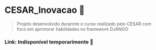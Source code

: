 # CESAR_Inovacao :rocket:
>Projeto desenvolvido durannte o curso realizado pelo CESAR com foco em aprimorar habilidades no framework DJANGO

### Link: Indisponível temporarimente :construction:
  
